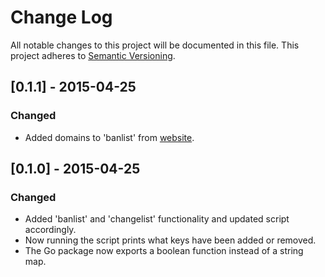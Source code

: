 # Change Log
All notable changes to this project will be documented in this file.
This project adheres to [Semantic Versioning](http://semver.org/).

## [0.1.1] - 2015-04-25
### Changed
- Added domains to 'banlist' from [website](http://disposable.email).


## [0.1.0] - 2015-04-25
### Changed
- Added 'banlist' and 'changelist' functionality and updated script accordingly.
- Now running the script prints what keys have been added or removed.
- The Go package now exports a boolean function instead of a string map.
